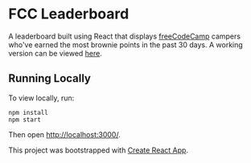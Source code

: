 # FCC Leaderboard

A leaderboard built using React that displays [freeCodeCamp](https://www.freecodecamp.org) campers who've earned the most brownie points in the past 30 days. A working version can be viewed [here](https://vanillaslice.github.io/FCCLeaderboard/).

## Running Locally

To view locally, run:
```
npm install
npm start
```

Then open [http://localhost:3000/](http://localhost:3000/).

This project was bootstrapped with [Create React App](https://github.com/facebookincubator/create-react-app).
